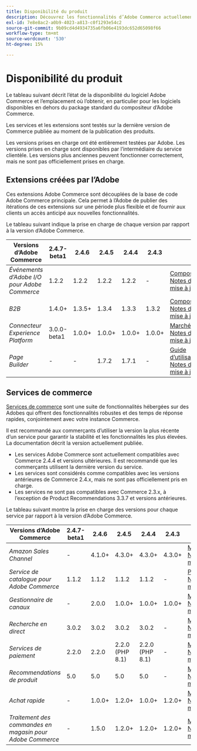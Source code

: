 ```yaml
---
title: Disponibilité du produit
description: Découvrez les fonctionnalités d’Adobe Commerce actuellement prises en charge et vérifiez leur compatibilité avec des versions Adobe Commerce spécifiques.
exl-id: 7e8e8ac2-a0b9-4023-a813-c0f1293e54c2
source-git-commit: 9b09cd4d4934735a6fb06e4193dc652d65098f66
workflow-type: tm+mt
source-wordcount: '530'
ht-degree: 15%

---
```


# Disponibilité du produit

Le tableau suivant décrit l’état de la disponibilité du logiciel Adobe Commerce et l’emplacement où l’obtenir, en particulier pour les logiciels disponibles en dehors du package standard du compositeur d’Adobe Commerce.

Les services et les extensions sont testés sur la dernière version de Commerce publiée au moment de la publication des produits.

Les versions prises en charge ont été entièrement testées par Adobe. Les versions prises en charge sont disponibles par l’intermédiaire du service clientèle. Les versions plus anciennes peuvent fonctionner correctement, mais ne sont pas officiellement prises en charge.

## Extensions créées par l’Adobe

Ces extensions Adobe Commerce sont découplées de la base de code Adobe Commerce principale. Cela permet à l’Adobe de publier des itérations de ces extensions sur une période plus flexible et de fournir aux clients un accès anticipé aux nouvelles fonctionnalités.


Le tableau suivant indique la prise en charge de chaque version par rapport à la version d’Adobe Commerce.

| **Versions d’Adobe Commerce** | 2.4.7-beta1 | 2.4.6 | 2.4.5 | 2.4.4 | 2.4.3 |                                                                                                                                                                                                                                          |
|----------------------------------------|-------------|--------|--------|--------|--------|------------------------------------------------------------------------------------------------------------------------------------------------------------------------------------------------------------------------------------------|
| _Événements d’Adobe I/O pour Adobe Commerce_ | 1.2.2 | 1.2.2 | 1.2.2 | 1.2.2 | - | [Compositeur](https://developer.adobe.com/commerce/events/get-started/installation/) <br/>[Notes de mise à jour](https://developer.adobe.com/commerce/events/get-started/release-notes/) |
| _B2B_ | 1.4.0+ | 1.3.5+ | 1.3.4 | 1.3.3 | 1.3.2 | [Compositeur](https://experienceleague.adobe.com/docs/commerce-admin/b2b/install.html) <br/> [Notes de mise à jour](https://experienceleague.adobe.com/docs/commerce-admin/b2b/release-notes.html) |
| _Connecteur Experience Platform_ | 3.0.0-beta1 | 1.0.0+ | 1.0.0+ | 1.0.0+ | 1.0.0+ | [Marché](https://commercemarketplace.adobe.com/magento-experience-platform-connector.html)<br/>[Notes de mise à jour](https://experienceleague.adobe.com/docs/commerce-merchant-services/experience-platform-connector/release-notes.html) |
| _Page Builder_ | - | - | 1.7.2 | 1.7.1 | - | [Guide d’utilisation](https://experienceleague.adobe.com/docs/commerce-admin/page-builder/guide-overview.html)<br/> [Notes de mise à jour](https://experienceleague.adobe.com/docs/commerce-admin/page-builder/release-notes.html) |

## Services de commerce

[Services de commerce](https://experienceleague.adobe.com/docs/commerce-merchant-services/user-guides/home.html) sont une suite de fonctionnalités hébergées sur des Adobes qui offrent des fonctionnalités robustes et des temps de réponse rapides, conjointement avec votre instance Commerce.

Il est recommandé aux commerçants d’utiliser la version la plus récente d’un service pour garantir la stabilité et les fonctionnalités les plus élevées. La documentation décrit la version actuellement publiée.

* Les services Adobe Commerce sont actuellement compatibles avec Commerce 2.4.4 et versions ultérieures. Il est recommandé que les commerçants utilisent la dernière version du service.
* Les services sont considérés comme compatibles avec les versions antérieures de Commerce 2.4.x, mais ne sont pas officiellement pris en charge.
* Les services ne sont pas compatibles avec Commerce 2.3.x, à l’exception de Product Recommendations 3.3.7 et versions antérieures.

Le tableau suivant montre la prise en charge des versions pour chaque service par rapport à la version d’Adobe Commerce.

| **Versions d’Adobe Commerce** | 2.4.7-beta1 | 2.4.6 | 2.4.5 | 2.4.4 | 2.4.3 |                                                                                                                                                                                                                                                |
|--------------------------------------|-------------|--------|--------|--------|--------|------------------------------------------------------------------------------------------------------------------------------------------------------------------------------------------------------------------------------------------------|
| _Amazon Sales Channel_ | - | 4.1.0+ | 4.3.0+ | 4.3.0+ | 4.3.0+ | [Marché](https://commercemarketplace.adobe.com/magento-module-amazon.html)<br/> [Notes de mise à jour](https://experienceleague.adobe.com/docs/commerce-channels/amazon/release-notes.html) |
| _Service de catalogue pour Adobe Commerce_ | 1.1.2 | 1.1.2 | 1.1.2 | 1.1.2 | - | [Présentation](https://experienceleague.adobe.com/docs/commerce-merchant-services/catalog-service/guide-overview.html)<br/> [Notes de mise à jour](https://experienceleague.adobe.com/docs/commerce-merchant-services/catalog-service/release-notes.html) |
| _Gestionnaire de canaux_ | - | 2.0.0 | 1.0.0+ | 1.0.0+ | 1.0.0+ | [Marché](https://commercemarketplace.adobe.com/magento-channel-manager.html)<br/> [Notes de mise à jour](https://experienceleague.adobe.com/docs/commerce-channels/channel-manager/release-notes.html) |
| _Recherche en direct_ | 3.0.2 | 3.0.2 | 3.0.2 | 3.0.2 | - | [Marché](https://commercemarketplace.adobe.com/magento-live-search.html)<br/>[Notes de mise à jour](https://experienceleague.adobe.com/docs/commerce-merchant-services/live-search/release-notes.html) |
| _Services de paiement_ | 2.2.0 | 2.2.0 | 2.2.0 (PHP 8.1) | 2.2.0 (PHP 8.1) | - | [Marché](https://commercemarketplace.adobe.com/magento-payment-services.html)<br/> [Notes de mise à jour](https://commercemarketplace.adobe.com/magento-payment-services.html) |
| _Recommendations de produit_ | 5.0 | 5.0 | 5.0 | 5.0 | - | [Marché](https://commercemarketplace.adobe.com/magento-product-recommendations.html)<br/> [Notes de mise à jour](https://experienceleague.adobe.com/docs/commerce-merchant-services/product-recommendations/release-notes.html) |
| _Achat rapide_ | - | 1.0.0+ | 1.2.0+ | 1.0.0+ | 1.2.0+ | [Marché](https://commercemarketplace.adobe.com/magento-quick-checkout.html)<br/> [Notes de mise à jour](https://experienceleague.adobe.com/docs/commerce-merchant-services/product-recommendations/release-notes.html) |
| _Traitement des commandes en magasin pour Adobe Commerce_ | - | 1.5.0 | 1.2.0+ | 1.2.0+ | 1.2.0+ | [Marché](https://commercemarketplace.adobe.com/store-fulfillment-magento-walmart.html)<br/> [Notes de mise à jour](https://experienceleague.adobe.com/docs/commerce-merchant-services/store-fulfillment/release-notes.html) |
